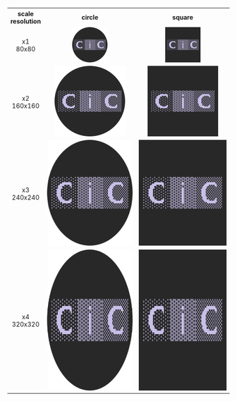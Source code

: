 <div align="middle">
<table>
<tr>
    <th align="middle">scale<br>resolution</th>
    <th align="middle">circle</th>
    <th align="middle">square</th>
</tr>
<tr></tr>
<tr>
    <td align="middle">x1<br>80x80</td>
    <td align="middle"><a href="https://github.com/jesterjunk/imgrep_0000/raw/master/CraftingInC%20avatars/Set-02/CiC_Icon_v00_x1_80x80_circle.png" target="_blank"><img height="80px" src="https://raw.githubusercontent.com/jesterjunk/imgrep_0000/master/CraftingInC%20avatars/Set-02/CiC_Icon_v00_x1_80x80_circle.png"></a></td>
    <td align="middle"><a href="https://github.com/jesterjunk/imgrep_0000/raw/master/CraftingInC%20avatars/Set-02/CiC_Icon_v00_x1_80x80_square.png" target="_blank"><img height="80px" src="https://raw.githubusercontent.com/jesterjunk/imgrep_0000/master/CraftingInC%20avatars/Set-02/CiC_Icon_v00_x1_80x80_square.png"></a></td>
</tr>
<tr></tr>
<tr>
    <td align="middle">x2<br>160x160</td>
    <td align="middle"><a href="https://github.com/jesterjunk/imgrep_0000/raw/master/CraftingInC%20avatars/Set-02/CiC_Icon_v00_x2_160x160_circle.png" target="_blank"><img height="160px" src="https://raw.githubusercontent.com/jesterjunk/imgrep_0000/master/CraftingInC%20avatars/Set-02/CiC_Icon_v00_x2_160x160_circle.png"></a></td>
    <td align="middle"><a href="https://github.com/jesterjunk/imgrep_0000/raw/master/CraftingInC%20avatars/Set-02/CiC_Icon_v00_x2_160x160_square.png" target="_blank"><img height="160px" src="https://raw.githubusercontent.com/jesterjunk/imgrep_0000/master/CraftingInC%20avatars/Set-02/CiC_Icon_v00_x2_160x160_square.png"></a></td>
</tr>
<tr></tr>
<tr>
    <td align="middle">x3<br>240x240</td>
    <td align="middle"><a href="https://github.com/jesterjunk/imgrep_0000/raw/master/CraftingInC%20avatars/Set-02/CiC_Icon_v00_x3_240x240_circle.png" target="_blank"><img height="240x" src="https://raw.githubusercontent.com/jesterjunk/imgrep_0000/master/CraftingInC%20avatars/Set-02/CiC_Icon_v00_x3_240x240_circle.png"></a></td>
    <td align="middle"><a href="https://github.com/jesterjunk/imgrep_0000/raw/master/CraftingInC%20avatars/Set-02/CiC_Icon_v00_x3_240x240_square.png" target="_blank"><img height="240x" src="https://raw.githubusercontent.com/jesterjunk/imgrep_0000/master/CraftingInC%20avatars/Set-02/CiC_Icon_v00_x3_240x240_square.png"></a></td>
</tr>
<tr></tr>
<tr>
    <td align="middle">x4<br>320x320</td>
    <td align="middle"><a href="https://github.com/jesterjunk/imgrep_0000/raw/master/CraftingInC%20avatars/Set-02/CiC_Icon_v00_x4_320x320_circle.png" target="_blank"><img height="320px" src="https://raw.githubusercontent.com/jesterjunk/imgrep_0000/master/CraftingInC%20avatars/Set-02/CiC_Icon_v00_x4_320x320_circle.png"></a></td>
    <td align="middle"><a href="https://github.com/jesterjunk/imgrep_0000/raw/master/CraftingInC%20avatars/Set-02/CiC_Icon_v00_x4_320x320_square.png" target="_blank"><img height="320px" src="https://raw.githubusercontent.com/jesterjunk/imgrep_0000/master/CraftingInC%20avatars/Set-02/CiC_Icon_v00_x4_320x320_square.png"></a></td>
</tr>
</table>
</div>
